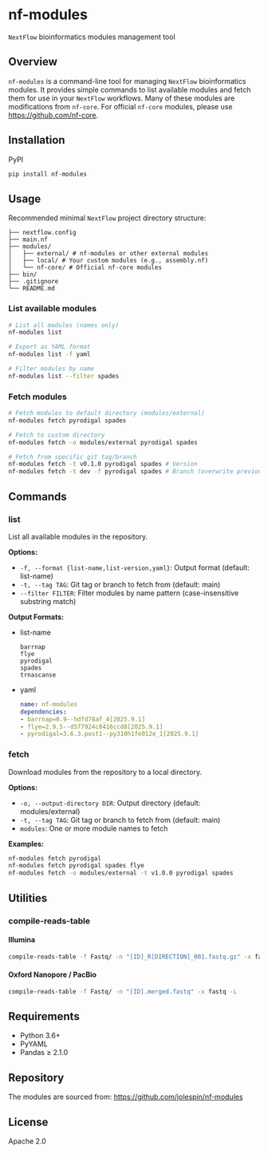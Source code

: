 # nf-modules

`NextFlow` bioinformatics modules management tool

## Overview

`nf-modules` is a command-line tool for managing `NextFlow` bioinformatics modules. It provides simple commands to list available modules and fetch them for use in your `NextFlow` workflows.  Many of these modules are modifications from `nf-core`.  For official `nf-core` modules, please use https://github.com/nf-core.

## Installation

PyPI
```bash
pip install nf-modules
```

## Usage
Recommended minimal `NextFlow` project directory structure: 
```
├── nextflow.config
├── main.nf
├── modules/
│   ├── external/ # nf-modules or other external modules
│   ├── local/ # Your custom modules (e.g., assembly.nf)
│   └── nf-core/ # Official nf-core modules
├── bin/
├── .gitignore
└── README.md
```

### List available modules

```bash
# List all modules (names only)
nf-modules list

# Export as YAML format
nf-modules list -f yaml

# Filter modules by name
nf-modules list --filter spades
```

### Fetch modules

```bash
# Fetch modules to default directory (modules/external)
nf-modules fetch pyrodigal spades

# Fetch to custom directory
nf-modules fetch -o modules/external pyrodigal spades

# Fetch from specific git tag/branch
nf-modules fetch -t v0.1.0 pyrodigal spades # Version
nf-modules fetch -t dev -f pyrodigal spades # Branch (overwrite previous version with -f/--force)
```

## Commands

### list

List all available modules in the repository.

**Options:**
- `-f, --format {list-name,list-version,yaml}`: Output format (default: list-name)
- `-t, --tag TAG`: Git tag or branch to fetch from (default: main)
- `--filter FILTER`: Filter modules by name pattern (case-insensitive substring match)

**Output Formats:**
* list-name
    ```
    barrnap
    flye
    pyrodigal
    spades
    trnascanse
    ```

* yaml
    ```yaml
    name: nf-modules
    dependencies:
    - barrnap=0.9--hdfd78af_4[2025.9.1]
    - flye=2.9.5--d577924c8416ccd8[2025.9.1]
    - pyrodigal=3.6.3.post1--py310h1fe012e_1[2025.9.1]
    ```

### fetch

Download modules from the repository to a local directory.

**Options:**
- `-o, --output-directory DIR`: Output directory (default: modules/external)
- `-t, --tag TAG`: Git tag or branch to fetch from (default: main)
- `modules`: One or more module names to fetch

**Examples:**
```bash
nf-modules fetch pyrodigal
nf-modules fetch pyrodigal spades flye
nf-modules fetch -o modules/external -t v1.0.0 pyrodigal spades
```

## Utilities
### compile-reads-table

#### Illumina
```bash
compile-reads-table -f Fastq/ -n "[ID]_R[DIRECTION]_001.fastq.gz" -x fastq.gz
```

#### Oxford Nanopore / PacBio
```bash
compile-reads-table -f Fastq/ -n "[ID].merged.fastq" -x fastq -L
```

## Requirements

- Python 3.6+
- PyYAML
- Pandas ≥ 2.1.0

## Repository

The modules are sourced from: https://github.com/jolespin/nf-modules

## License

Apache 2.0